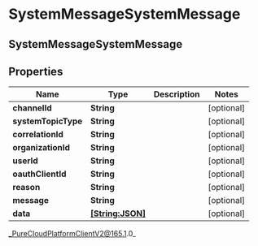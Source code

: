 # SystemMessageSystemMessage

## SystemMessageSystemMessage

## Properties

|Name | Type | Description | Notes|
|------------ | ------------- | ------------- | -------------|
| **channelId** | **String** |  | [optional] |
| **systemTopicType** | **String** |  | [optional] |
| **correlationId** | **String** |  | [optional] |
| **organizationId** | **String** |  | [optional] |
| **userId** | **String** |  | [optional] |
| **oauthClientId** | **String** |  | [optional] |
| **reason** | **String** |  | [optional] |
| **message** | **String** |  | [optional] |
| **data** | [**[String:JSON]**](JSON) |  | [optional] |



_PureCloudPlatformClientV2@165.1.0_
